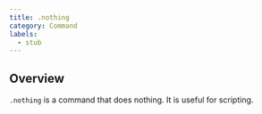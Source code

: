 ```yaml
---
title: .nothing
category: Command
labels:
  - stub
---
```

## Overview
`.nothing` is a command that does nothing. It is useful for scripting.
